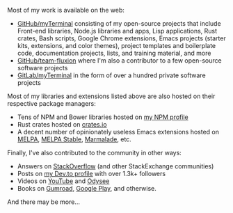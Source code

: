 Most of my work is available on the web:

* [GitHub/myTerminal](https://github.com/myTerminal) consisting of my open-source projects that include Front-end libraries, Node.js libraries and apps, Lisp applications, Rust crates, Bash scripts, Google Chrome extensions, Emacs projects (starter kits, extensions, and color themes), project templates and boilerplate code, documentation projects, lists, and training material, and more
* [GitHub/team-fluxion](https://github.com/team-fluxion) where I'm also a contributor to a few open-source software projects
* [GitLab/myTerminal](https://gitlab.com/myTerminal) in the form of over a hundred private software projects

Most of my libraries and extensions listed above are also hosted on their respective package managers:

* Tens of NPM and Bower libraries hosted on [my NPM profile](https://www.npmjs.com/~myterminal)
* Rust crates hosted on [crates.io](https://crates.io)
* A decent number of opinionately useless Emacs extensions hosted on [MELPA](https://melpa.org/#/?q=myterminal), [MELPA Stable](https://stable.melpa.org/#/?q=myterminal), [Marmalade](https://marmalade-repo.org/profile/myTerminal), etc.

Finally, I've also contributed to the community in other ways:

* Answers on [StackOverflow](http://stackoverflow.com/users/1749585/myterminal) (and other StackExchange communities)
* Posts on [my Dev.to profile](https://dev.to/myterminal) with over 1.3k+ followers
* Videos on [YouTube](https://www.youtube.com/myTerminal) and [Odysee](https://odysee.com/@myTerminal:1)
* Books on [Gumroad](https://myterminal.gumroad.com), [Google Play](https://play.google.com/store/books), and otherwise.

And there may be more...
